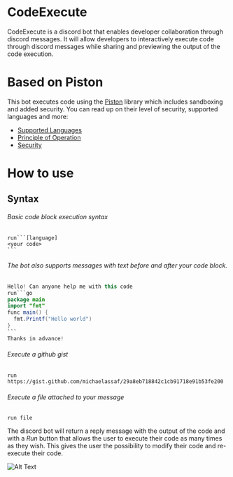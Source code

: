# CodeExecute

CodeExecute is a discord bot that enables developer collaboration through discord messages. It will allow developers to interactively execute code through discord messages while sharing and previewing the output of the code execution.

# Based on Piston
This bot executes code using the [Piston](https://github.com/engineer-man/piston) library which includes sandboxing and added security.
You can read up on their level of security, supported languages and more:
- [Supported Languages](https://github.com/engineer-man/piston#supported-languages)
- [Principle of Operation](https://github.com/engineer-man/piston#principle-of-operation)
- [Security](https://github.com/engineer-man/piston#security)

# How to use
## Syntax
###### Basic code block execution syntax
````
run```[language]
<your code>
```
````
###### The bot also supports messages with text before and after your code block.
````java
Hello! Can anyone help me with this code
run```go
package main
import "fmt"
func main() {
  fmt.Printf("Hello world")
}
```
Thanks in advance!
````
###### Execute a github gist
```
run https://gist.github.com/michaelassaf/29a8eb718842c1cb91718e91b53fe200
```
###### Execute a file attached to your message
```
run file
```

The discord bot will return a reply message with the output of the code and with a *Run* button that allows the user to execute their code as many times as they wish. This gives the user the possibility to modify their code and re-execute their code.

![Alt Text](https://media.giphy.com/media/v5kxUwov8ajcKqeNee/giphy.gif)
